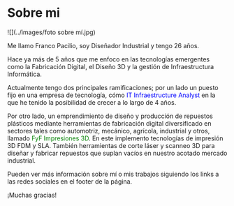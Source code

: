 # Sobre mi

![](../images/foto sobre mí.jpg)

Me llamo Franco Pacilio, soy Diseñador Industrial y tengo 26 años. 

Hace ya más de 5 años que me enfoco en las tecnologías emergentes como la Fabricación Digital, el Diseño 3D y la gestión de Infraestructura Informática. 

Actualmente tengo dos principales ramificaciones; por un lado un puesto fijo en una empresa de tecnología, cómo <span style="color: blue">IT Infraestructure Analyst</span> en la que he tenido la posibilidad de crecer a lo largo de 4 años. 

Por otro lado, un emprendimiento de diseño y producción de repuestos plásticos mediante herramientas de fabricación digital diversificado en sectores tales como automotriz, mecánico, agrícola, industrial y otros, llamado <span style="color: green">FyF Impresiones 3D</span>. En este implemento tecnologías de impresión 3D FDM y SLA. También herramientas de corte láser y scanneo 3D para diseñar y fabricar repuestos que suplan vacíos en nuestro acotado mercado industrial.

Pueden ver más información sobre mí o mis trabajos siguiendo los links a las redes sociales en el footer de la página.

¡Muchas gracias!